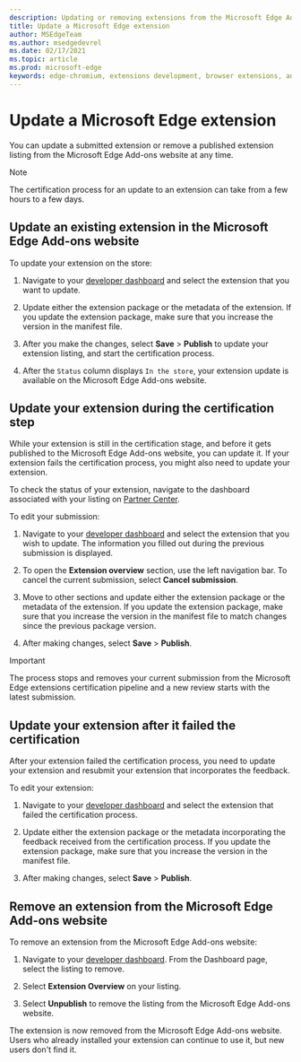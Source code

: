 ```yaml
---
description: Updating or removing extensions from the Microsoft Edge Add-ons website.
title: Update a Microsoft Edge extension
author: MSEdgeTeam
ms.author: msedgedevrel
ms.date: 02/17/2021
ms.topic: article
ms.prod: microsoft-edge
keywords: edge-chromium, extensions development, browser extensions, add-ons, partner center, developer
---
```

# Update a Microsoft Edge extension

You can update a submitted extension or remove a published extension listing from the Microsoft Edge Add-ons website at any time.

> [!NOTE]
> The certification process for an update to an extension can take from a few hours to a few days.


<!-- ====================================================================== -->
## Update an existing extension in the Microsoft Edge Add-ons website

To update your extension on the store:

1.  Navigate to your [developer dashboard][MicrosoftPartnerCenter] and select the extension that you want to update.

1.  Update either the extension package or the metadata of the extension.  If you update the extension package, make sure that you increase the version in the manifest file.

1.  After you make the changes, select **Save** > **Publish** to update your extension listing, and start the certification process.

1.  After the `Status` column displays `In the store`, your extension update is available on the Microsoft Edge Add-ons website.

<!-- todo: uncomment after the API is available for use.
After your extension has been initially created, you will be able to update it programmatically by [Using the Microsoft Edge Add-ons API][UsingAddonsAPI].
-->



<!-- ====================================================================== -->
## Update your extension during the certification step

While your extension is still in the certification stage, and before it gets published to the Microsoft Edge Add-ons website, you can update it. If your extension fails the certification process, you might also need to update your extension.

To check the status of your extension, navigate to the dashboard associated with your listing on [Partner Center][MicrosoftPartnerCenter].

To edit your submission:

1.  Navigate to your [developer dashboard][MicrosoftPartnerCenter] and select the extension that you wish to update.  The information you filled out during the previous submission is displayed.

1.  To open the **Extension overview** section, use the left navigation bar.  To cancel the current submission, select **Cancel submission**.

1.  Move to other sections and update either the extension package or the metadata of the extension.  If you update the extension package, make sure that you increase the version in the manifest file to match changes since the previous package version.

1.  After making changes, select **Save** > **Publish**.

> [!IMPORTANT]
> The process stops and removes your current submission from the Microsoft Edge extensions certification pipeline and a new review starts with the latest submission.



<!-- ====================================================================== -->
## Update your extension after it failed the certification

After your extension failed the certification process, you need to update your extension and resubmit your extension that incorporates the feedback.

To edit your extension:

1.  Navigate to your [developer dashboard][MicrosoftPartnerCenter] and select the extension that failed the certification process.

1.  Update either the extension package or the metadata incorporating the feedback received from the certification process.  If you update the extension package, make sure that you increase the version in the manifest file.

1.  After making changes, select **Save** > **Publish**.



<!-- ====================================================================== -->
## Remove an extension from the Microsoft Edge Add-ons website

To remove an extension from the Microsoft Edge Add-ons website:

1.  Navigate to your [developer dashboard][MicrosoftPartnerCenter].  From the Dashboard page, select the listing to remove.

1.  Select **Extension Overview** on your listing.

1.  Select **Unpublish** to remove the listing from the Microsoft Edge Add-ons website.

The extension is now removed from the Microsoft Edge Add-ons website.  Users who already installed your extension can continue to use it, but new users don't find it.

<!-- links -->
[UsingAddonsAPI]: api/using-addons-api.md "Using the Microsoft Edge Add-ons API | Microsoft Docs"
<!-- external links -->
[MicrosoftPartnerCenter]: https://partner.microsoft.com/dashboard/microsoftedge/public/login?ref=dd "Partner Center"
